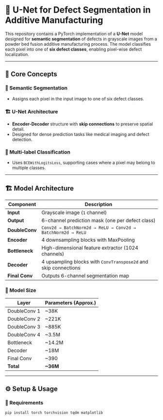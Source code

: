# 🔧 U-Net for Defect Segmentation in Additive Manufacturing

This repository contains a PyTorch implementation of a **U-Net** model designed for **semantic segmentation** of defects in grayscale images from a powder bed fusion additive manufacturing process. The model classifies each pixel into one of **six defect classes**, enabling pixel-wise defect localization.

---

## 🧠 Core Concepts

### 🧩 Semantic Segmentation
- Assigns each pixel in the input image to one of six defect classes.

### 🏗️ U-Net Architecture
- **Encoder-Decoder** structure with **skip connections** to preserve spatial detail.
- Designed for dense prediction tasks like medical imaging and defect detection.

### 🎯 Multi-label Classification
- Uses `BCEWithLogitsLoss`, supporting cases where a pixel may belong to multiple classes.

---

## 🏗️ Model Architecture

| Component         | Description                                                                 |
|------------------|-----------------------------------------------------------------------------|
| **Input**         | Grayscale image (`1` channel)                                               |
| **Output**        | 6-channel prediction mask (one per defect class)                           |
| **DoubleConv**    | `Conv2d → BatchNorm2d → ReLU → Conv2d → BatchNorm2d → ReLU`                |
| **Encoder**       | 4 downsampling blocks with MaxPooling                                      |
| **Bottleneck**    | High-dimensional feature extractor (1024 channels)                         |
| **Decoder**       | 4 upsampling blocks with `ConvTranspose2d` and skip connections            |
| **Final Conv**    | Outputs 6-channel segmentation map                                         |

### 🔢 Model Size

| Layer           | Parameters (Approx.) |
|----------------|----------------------|
| DoubleConv 1    | ~38K                 |
| DoubleConv 2    | ~221K                |
| DoubleConv 3    | ~885K                |
| DoubleConv 4    | ~3.5M                |
| Bottleneck      | ~14.2M               |
| Decoder         | ~18M                 |
| Final Conv      | ~390                 |
| **Total**       | **~36M**             |

---

## ⚙️ Setup & Usage

### 🐍 Requirements
```bash
pip install torch torchvision tqdm matplotlib
